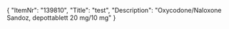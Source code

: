 {
  "ItemNr": "139810",
  "Title": "test",
  "Description": "Oxycodone/Naloxone Sandoz, depottablett 20 mg/10 mg"
}